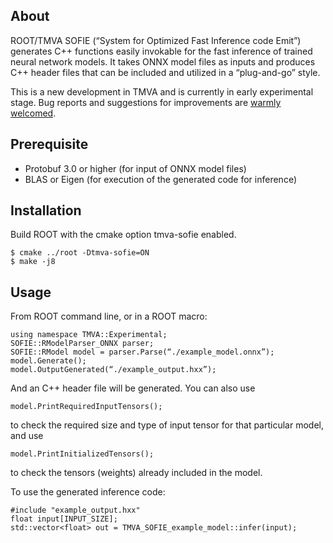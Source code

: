 
## About

ROOT/TMVA SOFIE (“System for Optimized Fast Inference code Emit”) generates C++ functions easily invokable for the fast inference of trained neural network models. It takes ONNX model files as inputs and produces C++ header files that can be included and utilized in a “plug-and-go” style.

This is a new development in TMVA and is currently in early experimental stage. Bug reports and suggestions for improvements are [warmly welcomed](mailto:s.an@cern.ch).


## Prerequisite

- Protobuf 3.0 or higher (for input of ONNX model files)
- BLAS or Eigen (for execution of the generated code for inference)

## Installation

Build ROOT with the cmake option tmva-sofie enabled.

    $ cmake ../root -Dtmva-sofie=ON
    $ make -j8


## Usage


From ROOT command line, or in a ROOT macro:

	using namespace TMVA::Experimental;
	SOFIE::RModelParser_ONNX parser;
	SOFIE::RModel model = parser.Parse(“./example_model.onnx”);
	model.Generate();
	model.OutputGenerated(“./example_output.hxx”);

And an C++ header file will be generated. You can also use

	model.PrintRequiredInputTensors();

to check the required size and type of input tensor for that particular model, and use

	model.PrintInitializedTensors();

to check the tensors (weights) already included in the model.

To use the generated inference code:

	#include "example_output.hxx"
	float input[INPUT_SIZE];
	std::vector<float> out = TMVA_SOFIE_example_model::infer(input);
